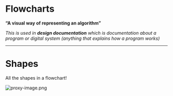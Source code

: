 # Flowcharts

**“A visual way of representing an algorithm”**

*This is used in **design documentation** which is documentation  about a program or digital system (anything that explains how a program works)*

---

# Shapes

All the shapes in a flowchart!

![proxy-image.png](Flowcharts%2011b530129127804c87e2cbec3a95464a/proxy-image.png)